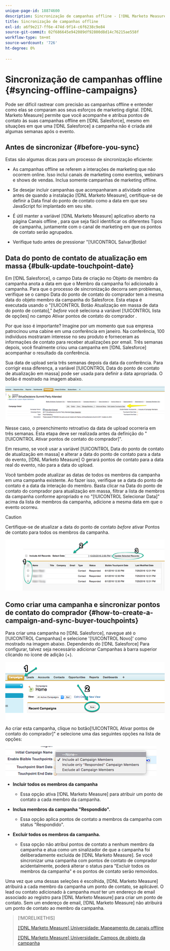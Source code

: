```yaml
---
unique-page-id: 18874600
description: Sincronização de campanhas offline - [!DNL Marketo Measure] - Documentação do produto
title: Sincronização de campanhas offline
exl-id: a6f9e217-ff6e-474d-9f14-c6f6238c9e84
source-git-commit: 02f686645e942089df92800d8d14c76215ae558f
workflow-type: tm+mt
source-wordcount: '726'
ht-degree: 0%

---
```


# Sincronização de campanhas offline {#syncing-offline-campaigns}

Pode ser difícil rastrear com precisão as campanhas offline e entender como elas se comparam aos seus esforços de marketing digital. [!DNL Marketo Measure] permite que você acompanhe e atribua pontos de contato às suas campanhas offline em [!DNL Salesforce], mesmo em situações em que uma [!DNL Salesforce] a campanha não é criada até algumas semanas após o evento.

## Antes de sincronizar {#before-you-sync}

Estas são algumas dicas para um processo de sincronização eficiente:

* As campanhas offline se referem a interações de marketing que não ocorrem online. Isso inclui canais de marketing como eventos, webinars e shows de vendas. Inclua somente campanhas de marketing offline.
* Se desejar incluir campanhas que acompanharam a atividade online antes de quando a instalação [!DNL Marketo Measure], certifique-se de definir a Data final do ponto de contato como a data em que seu JavaScript foi implantado em seu site.
* É útil manter a variável [!DNL Marketo Measure] aplicativo aberto na página Canais offline , para que seja fácil identificar os diferentes Tipos de campanha, juntamente com o canal de marketing em que os pontos de contato serão agrupados.

* Verifique tudo antes de pressionar &quot;[!UICONTROL Salvar]Botão!

## Data do ponto de contato de atualização em massa {#bulk-update-touchpoint-date}

Em [!DNL Salesforce], o campo Data de criação no Objeto de membro da campanha anota a data em que o Membro da campanha foi adicionado à campanha. Para que o processo de sincronização decorra sem problemas, verifique se o campo Data do ponto de contato do comprador tem a mesma data do objeto membro da campanha do Salesforce. Esta etapa é executada usando o &quot;[!UICONTROL Botão Atualização em massa de data do ponto de contato],&quot; _before_ você seleciona a variável [!UICONTROL lista de opções] no campo Ativar pontos de contato do comprador .

Por que isso é importante? Imagine por um momento que sua empresa patrocinou uma cabine em uma conferência em janeiro. Na conferência, 100 indivíduos mostraram interesse no seu produto e forneceram as informações de contato para receber atualizações por email. Três semanas depois, você finalmente criou uma campanha em [!DNL Salesforce] acompanhar o resultado da conferência.

Sua data de upload seria três semanas depois da data da conferência. Para corrigir essa diferença, a variável [!UICONTROL Data do ponto de contato de atualização em massa] pode ser usada para definir a data apropriada. O botão é mostrado na imagem abaixo.

![](assets/1-3.png)

Nesse caso, o preenchimento retroativo da data de upload ocorreria em três semanas. Esta etapa deve ser realizada antes da definição do &quot;[!UICONTROL Ativar pontos de contato do comprador]&quot;.

Em resumo, se você usar a variável [!UICONTROL Data do ponto de contato de atualização em massa] e alterar a data do ponto de contato para a data do evento, [!DNL Marketo Measure] O gerará pontos de contato para a data real do evento, não para a data do upload.

Você também pode atualizar as datas de todos os membros da campanha em uma campanha existente. Ao fazer isso, verifique se a data do ponto de contato é a data da interação do membro. Basta clicar na Data do ponto de contato do comprador para atualização em massa, filtrar a lista de membros da campanha conforme apropriado e no &quot;[!UICONTROL Selecionar Data]&quot; acima da lista de membros da campanha, adicione a mesma data em que o evento ocorreu.

>[!CAUTION]
>
>Certifique-se de atualizar a data do ponto de contato _before_ ativar Pontos de contato para todos os membros da campanha.

![](assets/2-3.png)

## Como criar uma campanha e sincronizar pontos de contato do comprador {#how-to-create-a-campaign-and-sync-buyer-touchpoints}

Para criar uma campanha no [!DNL Salesforce], navegue até o [!UICONTROL Campanhas] e selecione &#39;[!UICONTROL Novo]&#39; como mostrado na imagem abaixo. Dependendo do [!DNL Salesforce] Para configurar, talvez seja necessário adicionar Campanhas à barra superior clicando no ícone de adição (+).

![](assets/3-3.png)

Ao criar esta campanha, clique no botão[!UICONTROL Ativar pontos de contato do comprador]&quot; e selecione uma das seguintes opções na lista de opções:

![](assets/4-3.png)

* **Incluir todos os membros da campanha**
   * Essa opção ativa [!DNL Marketo Measure] para atribuir um ponto de contato a cada membro da campanha.

* **Inclua membros da campanha &quot;Respondido&quot;.**
   * Essa opção aplica pontos de contato a membros da campanha com status &quot;Respondido&quot;.

* **Excluir todos os membros da campanha.**
   * Essa opção não atribui pontos de contato a nenhum membro da campanha e atua como um sinalizador de que a campanha foi deliberadamente excluída de [!DNL Marketo Measure]. Se você sincronizar uma campanha com pontos de contato de comprador acidentalmente, poderá alterar o status para &quot;Excluir todos os membros da campanha&quot; e os pontos de contato serão removidos.

Uma vez que uma dessas seleções é escolhida, [!DNL Marketo Measure] atribuirá a cada membro da campanha um ponto de contato, se aplicável. O lead ou contato adicionado à campanha _must_ ter um endereço de email associado ao registro para [!DNL Marketo Measure] para criar um ponto de contato. Sem um endereço de email, [!DNL Marketo Measure] não atribuirá um ponto de contato ao membro da campanha.

>[!MORELIKETHIS]
>
>[[!DNL Marketo Measure] Universidade: Mapeamento de canais offline](https://universityonline.marketo.com/courses/bizible-fundamentals-channel-management/#/page/5c630eca34d9f0367662b77f)
>
>[[!DNL Marketo Measure] Universidade: Campos de objeto da campanha](https://universityonline.marketo.com/courses/bizible-fundamentals-channel-management/#/page/5c63007334d9f0367662b758)
